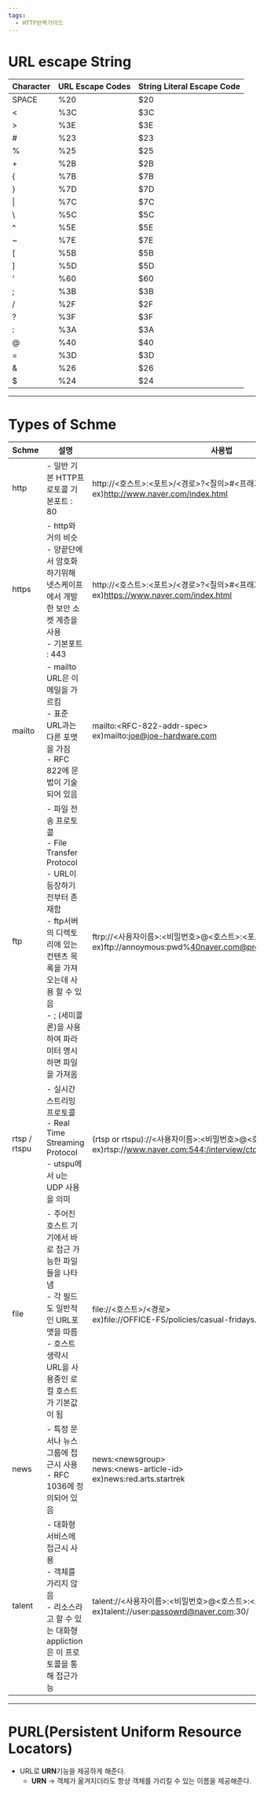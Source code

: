 ```yaml
---
tags:
  - HTTP완벽가이드
---
```


# URL escape String

| Character | URL Escape Codes | String Literal Escape Code |
| --------- | ---------------- | -------------------------- |
| SPACE     | %20              | $20                        |
| <         | %3C              | $3C                        |
| >         | %3E              | $3E                        |
| #         | %23              | $23                        |
| %         | %25              | $25                        |
| +         | %2B              | $2B                        |
| {         | %7B              | $7B                        |
| }         | %7D              | $7D                        |
| \|        | %7C              | $7C                        |
| \         | %5C              | $5C                        |
| ^         | %5E              | $5E                        |
| ~         | %7E              | $7E                        |
| [         | %5B              | $5B                        |
| ]         | %5D              | $5D                        |
| ‘         | %60              | $60                        |
| ;         | %3B              | $3B                        |
| /         | %2F              | $2F                        |
| ?         | %3F              | $3F                        |
| :         | %3A              | $3A                        |
| @         | %40              | $40                        |
| =         | %3D              | $3D                        |
| &         | %26              | $26                        |
| $         | %24              | $24                        |

---

 # Types of Schme

| Schme        | 설명                                                                                                                                                       | 사용법                                                                                                              |
| ------------ | -------------------------------------------------------------------------------------------------------------------------------------------------------- | ---------------------------------------------------------------------------------------------------------------- |
| http         | - 일반 기본 HTTP프로토콜 기본포트 : 80                                                                                                                               | http://<호스트>:<포트>/<경로>?<질의>#<프래그먼트> <br>ex)http://www.naver.com/index.html                                       |
| https        | - http와 거의 비슷 <br>- 양끝단에서 암호화하기위해 넷스케이프에서 개발한 보안 소켓 계층을 사용 <br> - 기본포트 : 443                                                                             | http://<호스트>:<포트>/<경로>?<질의>#<프래그먼트> <br> ex)https://www.naver.com/index.html                                     |
| mailto       | - mailto URL은 이메일을 가르킴 <br> - 표준 URL과는 다른 포맷을 가짐 <br> - RFC 822에 문법이 기술되어 있음                                                                             | mailto:\<RFC-822-addr-spec> <br> ex)mailto:joe@joe-hardware.com                                                  |
| ftp          | - 파일 전송 프로토콜 <br> - File Transfer Protocol <br> - URL이 등장하기 전부터 존재함 <br>- ftp서버의 디렉토리에 있는 컨텐츠 목록을 가져오는데 사용 할 수 있음 <br>- ; (세미콜론)을 사용하여 파라미터 명시하면 파일을 가져옴 | ftrp://<사용자이름>:<비밀번호>@<호스트>:<포트>/<경로>;<파라미터> <br> ex)ftp://annoymous:pwd%40naver.com@prep.ai.mit.edu:21/pub/gnu/ |
| rtsp / rtspu | - 실시간 스트리밍 프로토콜 <br> - Real Time Streaming Protocol <br> - utspu에서 u는 UDP 사용을 의미                                                                         | (rtsp or rtspu)://<사용자이름>:<비밀번호>@<호스트>:<포트>/<경로> <br> ex)rtsp://www.naver.com:544:/interview/cto_video           |
| file         | - 주어진 호스트 기기에서 바로 접근 가능한 파일들을 나타냄 <Br> - 각 필드도 일반적인 URL포맷을 따름 <br> - 호스트 생략시 URL을 사용중인 로컬 호스트가 기본값이 됨                                                    | file://<호스트>/<경로> <br> ex)file://OFFICE-FS/policies/casual-fridays.doc                                           |
| news         | - 특정 문서나 뉴스 그룹에 접근시 사용 <br> - RFC 1036에 정의되어 있음                                                                                                          | news:\<newsgroup> <br> news:\<news-article-id> <br> ex)news:red.arts.startrek                                    |
| talent       | - 대화형 서비스에 접근시 사용 <br> - 객체를 가리지 않음 <br> - 리소스라고 할 수 있는 대화형 appliction은 이 프로토콜을 통해 접근가능                                                                  | talent://<사용자이름>:<비밀번호>@<호스트>:<포트>/ <br> ex)talent://user:passowrd@naver.com:30/                                 |

---

# PURL(Persistent Uniform Resource Locators)

- URL로 **URN**기능을 제공하게 해준다.
    - **URN**
        → 객체가 옮겨지더라도 항상 객체를 가리킬 수 있는 이름을 제공해준다.

